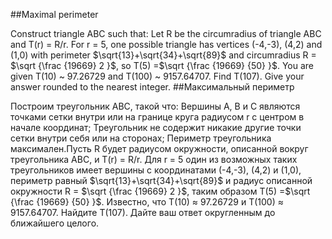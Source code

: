 ##Maximal perimeter

Construct triangle ABC such that:
Let R be the circumradius of triangle ABC and T(r) = R/r.
For r = 5, one possible triangle has vertices (-4,-3), (4,2)  and (1,0) with perimeter $\sqrt{13}+\sqrt{34}+\sqrt{89}$ and circumradius R = $\sqrt {\frac {19669} 2 }$, so T(5) =$\sqrt {\frac {19669} {50} }$.
You are given T(10) ~ 97.26729 and T(100) ~ 9157.64707.
Find T(107). Give your answer rounded to the nearest integer.
##Максимальный периметр

Построим треугольник ABC, такой что:
Вершины A, B и C являются точками сетки внутри или на границе круга радиусом r с центром в начале координат;
Треугольник не содержит никакие другие точки сетки внутри себя или на сторонах;
Периметр треугольника максимален.Пусть R будет радиусом окружности, описанной вокруг треугольника ABC, и T(r) = R/r.
Для r = 5 один из возможных таких треугольников имеет вершины с координатами (-4,-3), (4,2) и (1,0), периметр равный $\sqrt{13}+\sqrt{34}+\sqrt{89}$ и радиус описанной окружности R = $\sqrt {\frac {19669} 2 }$, таким образом T(5) =$\sqrt {\frac {19669} {50} }$.
Известно, что T(10) ≈ 97.26729 и T(100) ≈ 9157.64707.
Найдите T(107). Дайте ваш ответ округленным до ближайшего целого.
